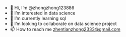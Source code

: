 - 👋 Hi, I’m @zhongzhong123886
- 👀 I’m interested in data science 
- 🌱 I’m currently learning sql  
- 💞️ I’m looking to collaborate on data science project
- 📫 How to reach me zhentianzhong2333@gmail.com

<!---
zhongzhong123886/zhongzhong123886 is a ✨ special ✨ repository because its `README.md` (this file) appears on your GitHub profile.
You can click the Preview link to take a look at your changes.
--->
